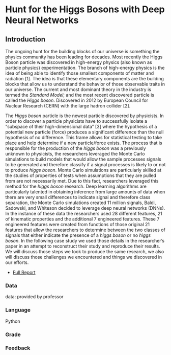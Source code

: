 # Hunt for the Higgs Bosons with Deep Neural Networks
## Introduction

The ongoing hunt for the building blocks of our universe is something the physics community has been leading for decades. Most recently the Higgs Boson particle was discovered in high-energy physics (also known as particle physics) experimentation. The branch of high-energy physics is the idea of being able to identify those smallest components of matter and radiation [1]. The idea is that these elementary components are the building blocks that allow us to understand the behavior of those observable traits in our universe. The current and most dominant theory in the industry is termed the _Standard Model_; and the most recent discovered particle is called the _Higgs boson_. Discovered in 2012 by European Council for Nuclear Research (CERN) with the large hadron collider [2]. 

The _Higgs boson_ particle is the newest particle discovered by physicists. In order to discover a particle physicists have to successfully isolate a “subspace of their high-dimensional data” [3] where the hypothesis of a potential new particle (force) produces a significant difference than the null hypothesis of no difference. This frame allows for statistical testing to take place and help determine if a new particle/force exists. The process that is responsible for the production of the _higgs boson_ was a previously unknown to physicists, the researchers leveraged the Monte Carlo simulations to build models that would allow the sample processes signals to be generated and therefore classify if a signal processes is likely to or not to produce _higgs boson_. Monte Carlo simulations are particularly skilled at the studies of properties of tests when assumptions that they are pulled from are not necessarily met. Due to this fact, researchers leveraged this method for the _higgs boson_ research. Deep learning algorithms are particularly talented in obtaining inference from large amounts of data when there are very small differences to indicate signal and therefore class separation, the Monte Carlo simulations created 11 million signals,  Baldi, Sadowski, and Whiteson decided to leverage deep neural networks (DNNs). In the instance of these data the researchers used 28 different features, 21 of kinematic properties and the additional 7 engineered features. These 7 engineered features were created from functions of those original 21 features that allow the researchers to determine between the two classes of signals that either indicate the presence of a _higgs boson_ or no _higgs boson_. In the following case study we used those details in the researcher’s paper in an attempt to reconstruct their study and reproduce their results. We will discuss those steps we took to produce the same research, we also will discuss those challenges we encountered and things we discovered in our efforts.

* [Full Report]

[Full Report]: <https://github.com/JaclynCoate/7333_Quantifying_The_World/blob/main/Unit10_CaseStudy5/Coate_Meagher_Riley_CaseStudy5-2.ipynb>

### Data

data: provided by professor

### Language

Python

### Grade



### Feedback
